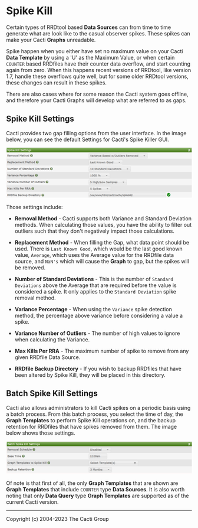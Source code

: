 # Spike Kill

Certain types of RRDtool based **Data Sources** can from time to time generate
what are look like to the casual observer spikes. These spikes can make your
Cacti **Graphs** unreadable.

Spike happen when you either have set no maximum value on your Cacti **Data
Template** by using a 'U' as the Maximum Value, or when certain `COUNTER` based
RRDfiles have their counter data overflow, and start counting again from zero.
When this happens recent versions of RRDtool, like version 1.7, handle these
overflows quite well, but for some older RRDtool versions, these changes can
result in these spikes.

There are also cases where for some reason the Cacti system goes offline, and
therefore your Cacti Graphs will develop what are referred to as gaps.

## Spike Kill Settings

Cacti provides two gap filling options from the user interface. In the image
below, you can see the default Settings for Cacti's Spike Killer GUI.

![Settings Spike Kill](images/settings-spikekill.png)

Those settings include:

- **Removal Method** - Cacti supports both Variance and Standard Deviation
  methods. When calculating those values, you have the ability to filter out
  outliers such that they don't negatively impact those calculations.

- **Replacement Method** - When filling the Gap, what data point should be used.
  There is `Last Known Good`, which would be the last good known value,
  `Average`, which uses the Average value for the RRDfile data source, and
  `NaN's` which will cause the **Graph** to gap, but the spikes will be removed.

- **Number of Standard Deviations** - This is the number of
  `Standard Deviations` above the Average that are required before the value is
  considered a spike. It only applies to the `Standard Deviation` spike removal
  method.

- **Variance Percentage** - When using the `Variance` spike detection method,
  the percentage above variance before considering a value a spike.

- **Variance Number of Outliers** - The number of high values to ignore when
  calculating the Variance.

- **Max Kills Per RRA** - The maximum number of spike to remove from any given
  RRDfile Data Source.

- **RRDfile Backup Directory** - If you wish to backup RRDfiles that have been
  altered by Spike Kill, they will be placed in this directory.

## Batch Spike Kill Settings

Cacti also allows administrators to kill Cacti spikes on a periodic basis using
a batch process. From this batch process, you select the time of day, the
**Graph Templates** to perform Spike Kill operations on, and the backup
retention for RRDfiles that have spikes removed from them. The image below shows
those settings.

![Settings Spike Kill Batch](images/settings-spikekill-batch.png)

Of note is that first of all, the only **Graph Templates** that are shown are
**Graph Templates** that include `COUNTER` type **Data Sources**. It is also
worth noting that only **Data Query** type **Graph Templates** are supported as
of the current Cacti version.

---

Copyright (c) 2004-2023 The Cacti Group
